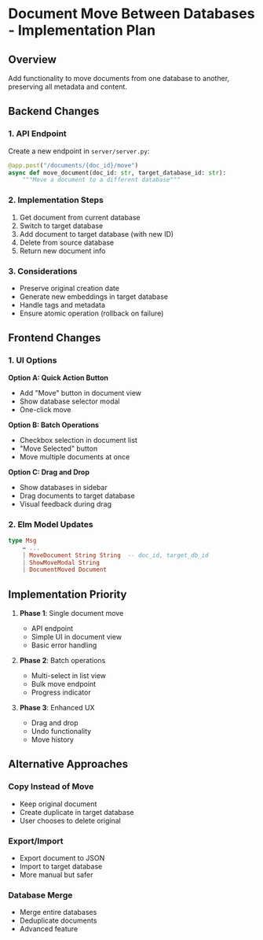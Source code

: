 # Document Move Between Databases - Implementation Plan

## Overview
Add functionality to move documents from one database to another, preserving all metadata and content.

## Backend Changes

### 1. API Endpoint
Create a new endpoint in `server/server.py`:
```python
@app.post("/documents/{doc_id}/move")
async def move_document(doc_id: str, target_database_id: str):
    """Move a document to a different database"""
```

### 2. Implementation Steps
1. Get document from current database
2. Switch to target database
3. Add document to target database (with new ID)
4. Delete from source database
5. Return new document info

### 3. Considerations
- Preserve original creation date
- Generate new embeddings in target database
- Handle tags and metadata
- Ensure atomic operation (rollback on failure)

## Frontend Changes

### 1. UI Options

**Option A: Quick Action Button**
- Add "Move" button in document view
- Show database selector modal
- One-click move

**Option B: Batch Operations**
- Checkbox selection in document list
- "Move Selected" button
- Move multiple documents at once

**Option C: Drag and Drop**
- Show databases in sidebar
- Drag documents to target database
- Visual feedback during drag

### 2. Elm Model Updates
```elm
type Msg
    = ...
    | MoveDocument String String  -- doc_id, target_db_id
    | ShowMoveModal String
    | DocumentMoved Document
```

## Implementation Priority

1. **Phase 1**: Single document move
   - API endpoint
   - Simple UI in document view
   - Basic error handling

2. **Phase 2**: Batch operations
   - Multi-select in list view
   - Bulk move endpoint
   - Progress indicator

3. **Phase 3**: Enhanced UX
   - Drag and drop
   - Undo functionality
   - Move history

## Alternative Approaches

### Copy Instead of Move
- Keep original document
- Create duplicate in target database
- User chooses to delete original

### Export/Import
- Export document to JSON
- Import to target database
- More manual but safer

### Database Merge
- Merge entire databases
- Deduplicate documents
- Advanced feature